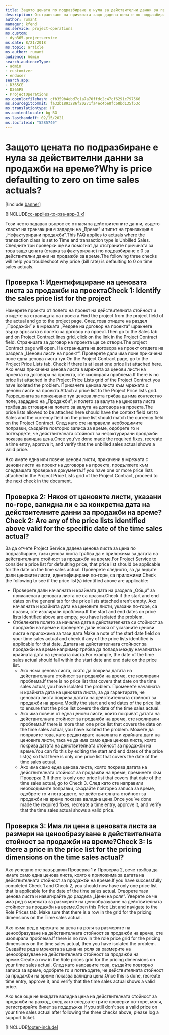 ```yaml
---
title: Защото цената по подразбиране е нула за действителни данни за продажби на време?
description: Отстраняване на причината защо дадена цена е по подразбиране 0 в действителни данни за продажби на време.
author: rumant
manager: kfend
ms.service: project-operations
ms.custom:
- dyn365-projectservice
ms.date: 8/21/2018
ms.topic: article
ms.author: rumant
audience: Admin
search.audienceType:
- admin
- customizer
- enduser
search.app:
- D365CE
- D365PS
- ProjectOperations
ms.openlocfilehash: cfb359b4ebd7c1a7a70ffdc2c47cf6291c797566
ms.sourcegitcommit: fa32b1893286f20271fa4ec4be8fc68bd135f53c
ms.translationtype: HT
ms.contentlocale: bg-BG
ms.lasthandoff: 02/15/2021
ms.locfileid: "5285740"
---
```

# <a name="why-is-price-defaulting-to-zero-on-time-sales-actuals"></a><span data-ttu-id="b4c33-103">Защото цената по подразбиране е нула за действителни данни за продажби на време?</span><span class="sxs-lookup"><span data-stu-id="b4c33-103">Why is price defaulting to zero on time sales actuals?</span></span>

[!include [banner](../includes/psa-now-project-operations.md)]

[!INCLUDE[cc-applies-to-psa-app-3.x](../includes/cc-applies-to-psa-app-3x.md)]

<span data-ttu-id="b4c33-104">Този често задаван въпрос се отнася за действителните данни, където класът на транзакция е зададен на „Време” и типът на транзакция е „Нефактурирани продажби”.</span><span class="sxs-lookup"><span data-stu-id="b4c33-104">This FAQ applies to actuals where the transaction class is set to Time and transaction type is Unbilled Sales.</span></span> <span data-ttu-id="b4c33-105">Следните три проверки ще ви помогнат да отстраните причината за това защо цената (ставка за фактуриране) по подразбиране е 0 за действителни данни на продажби за време.</span><span class="sxs-lookup"><span data-stu-id="b4c33-105">The following three checks will help you troubleshoot why price (bill rate) is defaulting to 0 on time sales actuals.</span></span>

## <a name="check-1-identify-the-sales-price-list-for-the-project"></a><span data-ttu-id="b4c33-106">Проверка 1: Идентифициране на ценовата листа за продажби на проекта</span><span class="sxs-lookup"><span data-stu-id="b4c33-106">Check 1: Identify the sales price list for the project</span></span>

<span data-ttu-id="b4c33-107">Намерете проекта от полето на проект на действителната стойност и отидете на страницата на проекта.</span><span class="sxs-lookup"><span data-stu-id="b4c33-107">Find the project from the project field of the actual and go to the project page.</span></span> <span data-ttu-id="b4c33-108">След това отидете на раздел „Продажби” и в мрежата „Редове на договор на проекта” щракнете върху връзката в полето за договор на проект.</span><span class="sxs-lookup"><span data-stu-id="b4c33-108">Then go to the Sales tab and on Project Contract lines grid, click on the link in the Project Contract field.</span></span> <span data-ttu-id="b4c33-109">Страницата за договор на проекта ще се отвори.</span><span class="sxs-lookup"><span data-stu-id="b4c33-109">The project Contract page will open.</span></span> <span data-ttu-id="b4c33-110">На страницата на договора на проект отидете на раздела „Ценови листи на проект”. Проверете дали има поне прикачена поне една ценова листа тук.</span><span class="sxs-lookup"><span data-stu-id="b4c33-110">On the Project Contract page, go to the Project Price Lists tab. Check if there is at least one price list attached here.</span></span> <span data-ttu-id="b4c33-111">Ако няма прикачена ценова листа в мрежата за ценови листи на проекта на договора на проекта, сте изолирали проблема.</span><span class="sxs-lookup"><span data-stu-id="b4c33-111">If there is no price list attached in the Project Price Lists grid of the Project Contract you have isolated the problem.</span></span> <span data-ttu-id="b4c33-112">Прикачете ценова листа към мрежата с ценови листи на проекта.</span><span class="sxs-lookup"><span data-stu-id="b4c33-112">Attach a price list to the Project Price lists grid.</span></span> <span data-ttu-id="b4c33-113">Разрешената за прикачване тук ценова листа трябва да има контекстно поле, зададено на „Продажби”, и полето за валута на ценовата листа трябва да отговаря на полето за валута на договора на проекта.</span><span class="sxs-lookup"><span data-stu-id="b4c33-113">The price lists allowed to be attached here should have the context field set to Sales and the currency field on the price list should match the currency field on the Project Contract.</span></span> <span data-ttu-id="b4c33-114">След като сте направили необходимите поправки, създайте повторно записа за време, одобрете го и потвърдете, че действителната стойност за нефактурирани продажби показва валидна цена.</span><span class="sxs-lookup"><span data-stu-id="b4c33-114">Once you’ve done made the required fixes, recreate a time entry, approve it, and verify that the unbilled sales actual shows a valid price.</span></span> 

<span data-ttu-id="b4c33-115">Ако имате една или повече ценови листи, прикачени в мрежата с ценови листи на проект на договора на проекта, продължете към следващата проверка в документа.</span><span class="sxs-lookup"><span data-stu-id="b4c33-115">If you have one or more price lists attached in the Project Price Lists grid of the Project Contract, proceed to the next check in the document.</span></span>

## <a name="check-2-are-any-of-the-price-lists-identified-above-valid-for-the-specific-date-of-the-time-sales-actual"></a><span data-ttu-id="b4c33-116">Проверка 2: Някоя от ценовите листи, указани по-горе, валидна ли е за конкретна дата на действителните данни за продажби на време?</span><span class="sxs-lookup"><span data-stu-id="b4c33-116">Check 2: Are any of the price lists identified above valid for the specific date of the time sales actual?</span></span>

<span data-ttu-id="b4c33-117">За да отчете Project Service дадена ценова листа за цена по подразбиране, тази ценова листа трябва да е приложима за датата на действителната стойност за продажби на време.</span><span class="sxs-lookup"><span data-stu-id="b4c33-117">For Project Service to consider a price list for defaulting price, that price list should be applicable for the date on the time sales actual.</span></span> <span data-ttu-id="b4c33-118">Проверете следното, за да видите дали ценовите листи, идентифицирани по-горе, са приложими:</span><span class="sxs-lookup"><span data-stu-id="b4c33-118">Check the following to see if the price list(s) identified above are applicable:</span></span>
- <span data-ttu-id="b4c33-119">Проверете дали началната и крайната дата на раздела „Общи” за прикачената ценовата листа не са празни.</span><span class="sxs-lookup"><span data-stu-id="b4c33-119">Check if the start and end dates on the general tab for the price lists attached aren’t empty.</span></span> <span data-ttu-id="b4c33-120">Ако началната и крайната дата на ценовите листи, указани по-горе, са празни, сте изолирали проблема.</span><span class="sxs-lookup"><span data-stu-id="b4c33-120">If the start and end dates on price lists identified above are empty, you have isolated the problem.</span></span> 
- <span data-ttu-id="b4c33-121">Отбележете полето за начална дата в действителната си стойност за продажби на време и проверете дали някоя от указаните ценови листи е приложима за тази дата.</span><span class="sxs-lookup"><span data-stu-id="b4c33-121">Make a note of the start date field on your time sales actual and check if any of the price lists identified is applicable for that date.</span></span> <span data-ttu-id="b4c33-122">Датата на действителната стойност за продажби на време например трябва да попада между началната и крайната дата на ценовата листа.</span><span class="sxs-lookup"><span data-stu-id="b4c33-122">For example, the date of the time sales actual should fall within the start date and end date on the price list.</span></span> 
    - <span data-ttu-id="b4c33-123">Ако няма ценова листа, която да покрива датата на действителната стойност за продажби на време, сте изолирали проблема.</span><span class="sxs-lookup"><span data-stu-id="b4c33-123">If there is no price list that covers that date on the time sales actual, you have isolated the problem.</span></span> <span data-ttu-id="b4c33-124">Променете началната и крайната дата на ценовата листа, за да гарантирате, че ценовата листа покрива датата на действителната стойност за продажби на време.</span><span class="sxs-lookup"><span data-stu-id="b4c33-124">Modify the start and end dates of the price list to ensure that the price list covers the date of the time sales actual.</span></span> 
    - <span data-ttu-id="b4c33-125">Ако има повече от една ценови листи, които покриват датата на действителната стойност за продажби на време, сте изолирали проблема.</span><span class="sxs-lookup"><span data-stu-id="b4c33-125">If there is more than one price list that covers the date on the time sales actual, you have isolated the problem.</span></span> <span data-ttu-id="b4c33-126">Можете да поправите това, като редактирате началната и крайната дати на ценовите листи, така че да има само една ценова листа, която покрива датата на действителната стойност за продажби на време.</span><span class="sxs-lookup"><span data-stu-id="b4c33-126">You can fix this by editing the start and end dates of the price list(s) so that there is only one price list that covers the date of the time sales actual.</span></span> 
    - <span data-ttu-id="b4c33-127">Ако има само една ценова листа, която покрива датата на действителната стойност за продажби на време, преминете към Проверка 3.</span><span class="sxs-lookup"><span data-stu-id="b4c33-127">If there is only one price list that covers that date of the time sales actual, go to Check 3.</span></span>
<span data-ttu-id="b4c33-128">След като сте направили необходимите поправки, създайте повторно записа за време, одобрете го и потвърдете, че действителната стойност за продажби на време показва валидна цена.</span><span class="sxs-lookup"><span data-stu-id="b4c33-128">Once you’ve done made the required fixes, recreate a time entry, approve it, and verify that the time sales actual shows a valid price.</span></span>

## <a name="check-3-is-there-a-price-in-the-price-list-for-the-pricing-dimensions-on-the-time-sales-actual"></a><span data-ttu-id="b4c33-129">Проверка 3: Има ли цена в ценовата листа за размери на ценообразуване в действителната стойност за продажби на време?</span><span class="sxs-lookup"><span data-stu-id="b4c33-129">Check 3: Is there a price in the price list for the pricing dimensions on the time sales actual?</span></span>

<span data-ttu-id="b4c33-130">Ако успешно сте завършили Проверка 1 и Проверка 2, вече трябва да имате само една ценова листа, която е приложима за датата на действителната стойност за продажби на време.</span><span class="sxs-lookup"><span data-stu-id="b4c33-130">If you have successfully completed Check 1 and Check 2, you should now have only one price list that is applicable for the date of the time sales actual.</span></span> <span data-ttu-id="b4c33-131">Отворете тази ценова листа и навигирайте до раздела „Цени на роля”. Уверете се че има ред в мрежата за размерите на ценообразуване на действителната стойност за продажби на време.</span><span class="sxs-lookup"><span data-stu-id="b4c33-131">Open this Price List and navigate to the Role Prices tab. Make sure that there is a row in the grid for the pricing dimensions on the Time sales actual.</span></span>

<span data-ttu-id="b4c33-132">Ако няма ред в мрежата за цена на роля за размерите на ценообразуване на действителната стойност за продажби на време, сте изолирали проблема.</span><span class="sxs-lookup"><span data-stu-id="b4c33-132">If there is no row in the role price grid for the pricing dimensions on the time sales actual, then you have isolated the problem.</span></span> <span data-ttu-id="b4c33-133">Създайте ред в мрежата за цена на роля за размерите на ценообразуване на действителната стойност за продажби на време.</span><span class="sxs-lookup"><span data-stu-id="b4c33-133">Create a row in the Role prices grid for the pricing dimensions on your time sales actual.</span></span> <span data-ttu-id="b4c33-134">След като направите това, създайте повторно записа за време, одобрете го и потвърдете, че действителната стойност за продажби на време показва валидна цена.</span><span class="sxs-lookup"><span data-stu-id="b4c33-134">Once this is done, recreate time entry, approve it, and verify that the time sales actual shows a valid price.</span></span>

<span data-ttu-id="b4c33-135">Ако все още не виждате валидна цена на действителната стойност за продажби на разход, след като следвате трите проверки по-горе, моля, регистрирайте билет за поддръжка.</span><span class="sxs-lookup"><span data-stu-id="b4c33-135">If you still don't see a valid price on your time sales actual after following the three checks above, please log a support ticket.</span></span> 



[!INCLUDE[footer-include](../includes/footer-banner.md)]